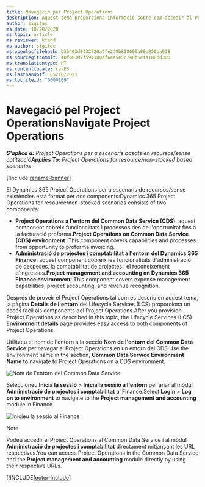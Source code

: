 ```yaml
---
title: Navegació pel Project Operations
description: Aquest tema proporciona informació sobre com accedir al Project Operations des del Lifecycle Services.
author: sigitac
ms.date: 10/28/2020
ms.topic: article
ms.reviewer: kfend
ms.author: sigitac
ms.openlocfilehash: b3b403d9432720a4fe2f9b818600a00e250ea918
ms.sourcegitcommit: 40f68387f594180af64a5e5c748b6efa188bd300
ms.translationtype: HT
ms.contentlocale: ca-ES
ms.lasthandoff: 05/10/2021
ms.locfileid: "6000109"
---
```

# <a name="navigate-project-operations"></a><span data-ttu-id="1403e-103">Navegació pel Project Operations</span><span class="sxs-lookup"><span data-stu-id="1403e-103">Navigate Project Operations</span></span>

<span data-ttu-id="1403e-104">_**S'aplica a:** Project Operations per a escenaris basats en recursos/sense cotització_</span><span class="sxs-lookup"><span data-stu-id="1403e-104">_**Applies To:** Project Operations for resource/non-stocked based scenarios_</span></span>

[!include [rename-banner](~/includes/cc-data-platform-banner.md)]

<span data-ttu-id="1403e-105">El Dynamics 365 Project Operations per a escenaris de recursos/sense existències està format per dos components:</span><span class="sxs-lookup"><span data-stu-id="1403e-105">Dynamics 365 Project Operations for resource/non-stocked scenarios consists of two components:</span></span> 

 - <span data-ttu-id="1403e-106">**Project Operations a l'entorn del Common Data Service (CDS)**: aquest component cobreix funcionalitats i processos des de l'oportunitat fins a la facturació proforma.</span><span class="sxs-lookup"><span data-stu-id="1403e-106">**Project Operations on Common Data Service (CDS) environment**: This component covers capabilities and processes from opportunity to proforma invoicing.</span></span> 
 - <span data-ttu-id="1403e-107">**Administració de projectes i comptabilitat a l'entorn del Dynamics 365 Finance**: aquest component cobreix les funcionalitats d'administració de despeses, la comptabilitat de projectes i el reconeixement d'ingressos.</span><span class="sxs-lookup"><span data-stu-id="1403e-107">**Project management and accounting on Dynamics 365 Finance environment**: This component covers expense management capabilities, project accounting, and revenue recognition.</span></span> 

<span data-ttu-id="1403e-108">Després de proveir el Project Operations tal com es descriu en aquest tema, la pàgina **Detalls de l'entorn** del Lifecycle Services (LCS) proporciona un accés fàcil als components del Project Operations.</span><span class="sxs-lookup"><span data-stu-id="1403e-108">After you provision Project Operations as described in this topic, the Lifecycle Services (LCS) **Environment details** page provides easy access to both components of Project Operations.</span></span>  

<span data-ttu-id="1403e-109">Utilitzeu el nom de l'entorn a la secció **Nom de l'entorn del Common Data Service** per navegar al Project Operations en un entorn del CDS.</span><span class="sxs-lookup"><span data-stu-id="1403e-109">Use the environment name in the section, **Common Data Service Environment Name** to navigate to Project Operations on a CDS environment.</span></span> 

  ![Nom de l'entorn del Common Data Service](./media/environment-name.PNG)

<span data-ttu-id="1403e-111">Seleccioneu **Inicia la sessió** > **Inicia la sessió a l'entorn** per anar al mòdul **Administració de projectes i comptabilitat** al Finance.</span><span class="sxs-lookup"><span data-stu-id="1403e-111">Select **Login** > **Log on to environment** to navigate to the **Project management and accounting** module in Finance.</span></span>  

   ![Inicieu la sessió al Finance](./media/environment-login.PNG)

> [!NOTE]
> <span data-ttu-id="1403e-113">Podeu accedir al Project Operations al Common Data Service i al mòdul **Administració de projectes i comptabilitat** directament mitjançant les URL respectives.</span><span class="sxs-lookup"><span data-stu-id="1403e-113">You can access Project Operations in the Common Data Service and the **Project management and accounting** module directly by using their respective URLs.</span></span> 


[!INCLUDE[footer-include](../includes/footer-banner.md)]